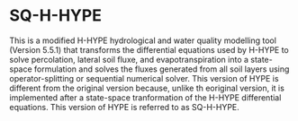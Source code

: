 # SQ-H-HYPE
This is a modified H-HYPE hydrological and water quality modelling tool (Version 5.5.1) that transforms the differential equations used by H-HYPE to solve percolation, lateral soil fluxe, and evapotranspiration into a state-space formulation and solves the fluxes generated from all soil layers using operator-splitting or sequential numerical solver. This version of HYPE is different from the original version because, unlike th eoriginal version, it is implemented after a state-space tranformation of the H-HYPE differential equations. This version of HYPE is referred to as SQ-H-HYPE.

